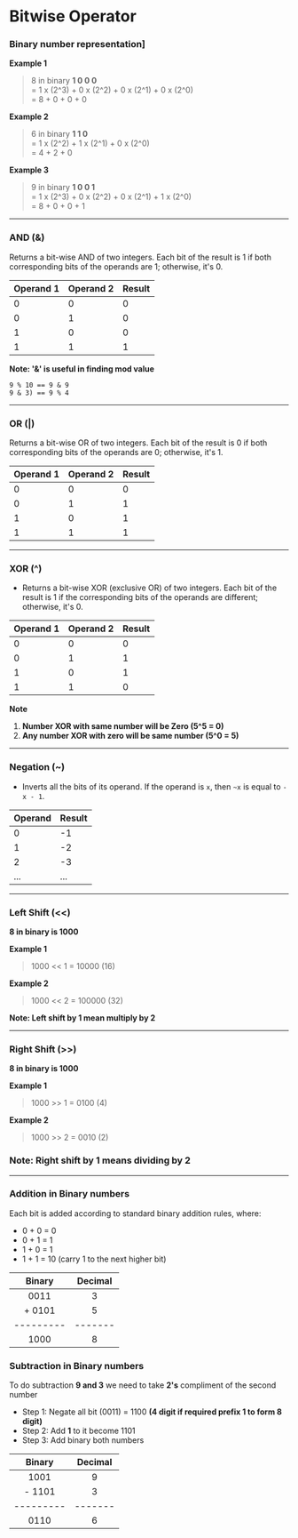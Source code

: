 # Bitwise Operator

### Binary number representation]

**Example 1**
> 8 in binary **1 0 0 0**    
> = 1 x (2^3) + 0 x (2^2) + 0 x (2^1) + 0 x (2^0)   
> = 8 + 0 + 0 + 0


**Example 2**
> 6 in binary **1 1 0**     
> = 1 x (2^2) + 1 x (2^1) + 0 x (2^0)   
> = 4 + 2 + 0

**Example 3**
> 9 in binary  **1 0 0 1**     
> = 1 x (2^3) + 0 x (2^2) + 0 x (2^1) + 1 x (2^0)   
> = 8 + 0 + 0 + 1


---

### AND (&)

Returns a bit-wise AND of two integers. Each bit of the result is 1 if both corresponding bits of the operands are 1;
  otherwise, it's 0.


| Operand 1 | Operand 2 | Result |
|-----------|-----------|--------|
| 0         | 0         | 0      |
| 0         | 1         | 0      |
| 1         | 0         | 0      |
| 1         | 1         | 1      |


**Note: '&' is useful in finding mod value** 

    9 % 10 == 9 & 9
    9 & 3) == 9 % 4


---

### OR (|)

Returns a bit-wise OR of two integers. Each bit of the result is 0 if both corresponding bits of the operands are 0;
  otherwise, it's 1.

| Operand 1 | Operand 2 | Result |
|-----------|-----------|--------|
| 0         | 0         | 0      |
| 0         | 1         | 1      |
| 1         | 0         | 1      |
| 1         | 1         | 1      |


---

### XOR (^)

- Returns a bit-wise XOR (exclusive OR) of two integers. Each bit of the result is 1 if the corresponding bits of the
  operands are different; otherwise, it's 0.

| Operand 1 | Operand 2 | Result |
|-----------|-----------|--------|
| 0         | 0         | 0      |
| 0         | 1         | 1      |
| 1         | 0         | 1      |
| 1         | 1         | 0      |


**Note**

1. **Number XOR with same number will be Zero (5^5 = 0)**
2. **Any number XOR with zero will be same number (5^0 = 5)**
---

### Negation (~)

- Inverts all the bits of its operand. If the operand is `x`, then `~x` is equal to `-x - 1`.

| Operand | Result | 
|---------|--------|
| 0       | -1     |
| 1       | -2     |
| 2       | -3     |
| ...     | ...    |



---

### Left Shift (<<)
**8 in binary is 1000** 

**Example 1**
> 1000 << 1 = 10000 (16)

**Example 2**
> 1000 << 2 = 100000 (32)

 **Note: Left shift by 1 mean multiply by 2**

---

### Right Shift (>>)
**8 in binary is 1000**

**Example 1**
>1000 >> 1 = 0100 (4)

**Example 2**
>1000 >> 2 = 0010 (2)

### Note: Right shift by 1 means dividing by 2

---

### Addition in Binary numbers

Each bit is added according to standard binary addition rules, where:

- 0 + 0 = 0
- 0 + 1 = 1
- 1 + 0 = 1
- 1 + 1 = 10 (carry 1 to the next higher bit)

|  Binary   | Decimal |
|:---------:|:-------:|
|   0011    |    3    |
|  + 0101   |    5    |
| --------- | ------- |
|   1000    |    8    |

### Subtraction in Binary numbers

To do subtraction **9 and 3** we need to take **2's** compliment of the second number

- Step 1: Negate all bit (0011) = 1100 **(4 digit if required prefix 1 to form 8 digit)**
- Step 2: Add **1** to it become 1101
- Step 3: Add binary both numbers

|  Binary   | Decimal |
|:---------:|:-------:|
|   1001    |    9    |
|  - 1101   |    3    |
| --------- | ------- |
|   0110    |    6    |


